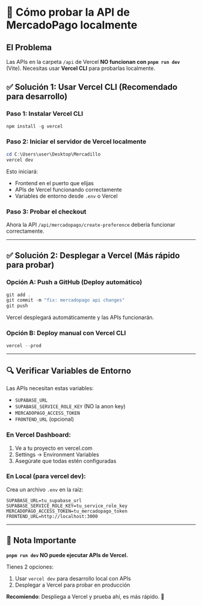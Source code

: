 # 🔧 Cómo probar la API de MercadoPago localmente

## El Problema
Las APIs en la carpeta `/api` de Vercel **NO funcionan con `pnpm run dev`** (Vite).
Necesitas usar **Vercel CLI** para probarlas localmente.

## ✅ Solución 1: Usar Vercel CLI (Recomendado para desarrollo)

### Paso 1: Instalar Vercel CLI
```powershell
npm install -g vercel
```

### Paso 2: Iniciar el servidor de Vercel localmente
```powershell
cd C:\Users\user\Desktop\Mercadillo
vercel dev
```

Esto iniciará:
- Frontend en el puerto que elijas
- APIs de Vercel funcionando correctamente
- Variables de entorno desde `.env` o Vercel

### Paso 3: Probar el checkout
Ahora la API `/api/mercadopago/create-preference` debería funcionar correctamente.

---

## ✅ Solución 2: Desplegar a Vercel (Más rápido para probar)

### Opción A: Push a GitHub (Deploy automático)
```powershell
git add .
git commit -m "fix: mercadopago api changes"
git push
```

Vercel desplegará automáticamente y las APIs funcionarán.

### Opción B: Deploy manual con Vercel CLI
```powershell
vercel --prod
```

---

## 🔍 Verificar Variables de Entorno

Las APIs necesitan estas variables:
- `SUPABASE_URL`
- `SUPABASE_SERVICE_ROLE_KEY` (NO la anon key)
- `MERCADOPAGO_ACCESS_TOKEN`
- `FRONTEND_URL` (opcional)

### En Vercel Dashboard:
1. Ve a tu proyecto en vercel.com
2. Settings → Environment Variables
3. Asegúrate que todas estén configuradas

### En Local (para vercel dev):
Crea un archivo `.env` en la raíz:
```env
SUPABASE_URL=tu_supabase_url
SUPABASE_SERVICE_ROLE_KEY=tu_service_role_key
MERCADOPAGO_ACCESS_TOKEN=tu_mercadopago_token
FRONTEND_URL=http://localhost:3000
```

---

## 📝 Nota Importante

**`pnpm run dev` NO puede ejecutar APIs de Vercel.**

Tienes 2 opciones:
1. Usar `vercel dev` para desarrollo local con APIs
2. Desplegar a Vercel para probar en producción

**Recomiendo**: Despliega a Vercel y prueba ahí, es más rápido. 🚀
